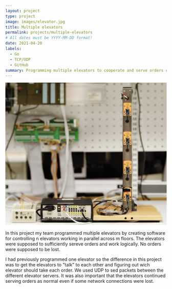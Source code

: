 ```yaml
---
layout: project
type: project
image: images/elevator.jpg
title: Multiple elevators
permalink: projects/multiple-elevators
# All dates must be YYYY-MM-DD format!
date: 2021-04-20
labels:
  - Go
  - TCP/UDP
  - GitHub
summary: Programming multiple elevators to cooperate and serve orders using network.
---
```


<img class="ui medium right floated rounded image" src="../images/welevator.png">

In this project my team programmed multiple elevators by creating software for controlling n elevators working in parallel across m floors. The elevators were supposed to sufficiently sereve orders and work logically. No orders were supposed to be lost. 

I had previously programmed one elevator so the difference in this project was to get the elevators to "talk" to each other and figuring out wich elevator should take each order. We used UDP to sed packets between the different elevator servers. It was also important that the elevators continued serving orders as normal even if some network connections were lost.
